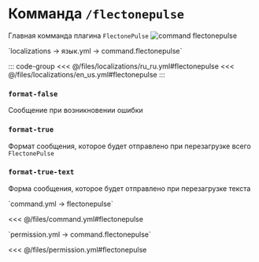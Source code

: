 # Комманда `/flectonepulse`

Главная комманда плагина `FlectonePulse`
![command flectonepulse](/commandflectonepulse.png)

[//]: # (localization)
<!--@include: @/parts/words.md#localization--> 
<!--@include: @/parts/words.md#path--> `localizations → язык.yml → command.flectonepulse`

<!--@include: @/parts/words.md#default--> 

::: code-group
<<< @/files/localizations/ru_ru.yml#flectonepulse
<<< @/files/localizations/en_us.yml#flectonepulse
:::

### `format-false`

Сообщение при возникновении ошибки

### `format-true`

Формат сообщения, которое будет отправлено при перезагрузке всего `FlectonePulse`

### `format-true-text`

Форма сообщения, которое будет отправлено при перезагрузке текста

[//]: # (command.yml)
<!--@include: @/parts/words.md#setting-->
<!--@include: @/parts/words.md#path--> `command.yml → flectonepulse`

<!--@include: @/parts/words.md#default-->
<<< @/files/command.yml#flectonepulse

<!--@include: @/parts/enable.md-->
<!--@include: @/parts/aliases.md-->
<!--@include: @/parts/destination.md-->
<!--@include: @/parts/cooldown.md-->
<!--@include: @/parts/sound.md-->

[//]: # (permission.yml)
<!--@include: @/parts/words.md#permission-->
<!--@include: @/parts/words.md#path--> `permission.yml → command.flectonepulse`

<!--@include: @/parts/words.md#default-->
<<< @/files/permission.yml#flectonepulse

<!--@include: @/parts/permission/permissionTier3.md-->
<!--@include: @/parts/permission/cooldown.md-->
<!--@include: @/parts/permission/sound.md-->